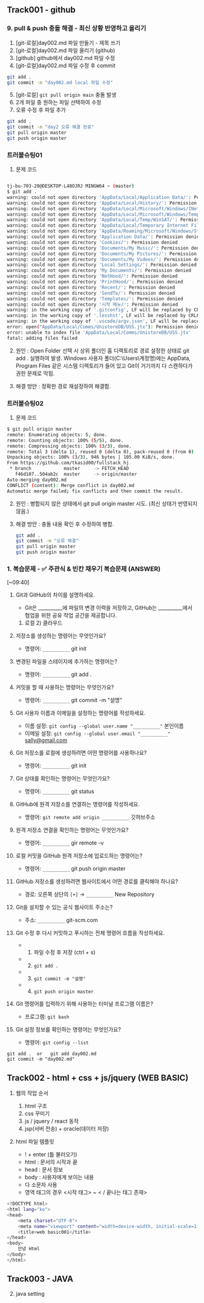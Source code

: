 ## Track001 -  github

### 9. pull & push 충돌 해결 - 최신 상황 반영하고 올리기
1. [git-로컬]day002.md 파일 만들기 - 제목 쓰기
2. [git-로컬]day002.md 파일 올리기 (github)
3. [github] github에서 day002.md 파일 수정
4. [git-로컬]day002.md 파일 수정 후 commit
```bash
git add .
git commit -m "day002.md local 파일 수정"
```
5. [git-로컬] `git pull origin main` 충돌 발생
6. 2개 파일 중 원하는 파일 선택하여 수정
7. 오류 수정 후 파일 추가
```bash
git add .
git commit -m "day2 오류 해결 완료"
git pull origin master
git push origin master
```

### 트러블슈팅01
1) 문제 코드
```bash

tj-bu-703-20@DESKTOP-L48OJRJ MINGW64 ~ (master)
$ git add .
warning: could not open directory 'AppData/Local/Application Data/': Permission denied
warning: could not open directory 'AppData/Local/History/': Permission denied
warning: could not open directory 'AppData/Local/Microsoft/Windows/INetCache/Content.IE5/': Permission denied
warning: could not open directory 'AppData/Local/Microsoft/Windows/Temporary Internet Files/': Permission denied
warning: could not open directory 'AppData/Local/Temp/WinSAT/': Permission denied
warning: could not open directory 'AppData/Local/Temporary Internet Files/': Permission denied
warning: could not open directory 'AppData/Roaming/Microsoft/Windows/Start Menu/프로그램/': Permission denied
warning: could not open directory 'Application Data/': Permission denied
warning: could not open directory 'Cookies/': Permission denied
warning: could not open directory 'Documents/My Music/': Permission denied
warning: could not open directory 'Documents/My Pictures/': Permission denied
warning: could not open directory 'Documents/My Videos/': Permission denied
warning: could not open directory 'Local Settings/': Permission denied
warning: could not open directory 'My Documents/': Permission denied
warning: could not open directory 'NetHood/': Permission denied
warning: could not open directory 'PrintHood/': Permission denied
warning: could not open directory 'Recent/': Permission denied
warning: could not open directory 'SendTo/': Permission denied
warning: could not open directory 'Templates/': Permission denied
warning: could not open directory '시작 메뉴/': Permission denied
warning: in the working copy of '.gitconfig', LF will be replaced by CRLF the next time Git touches it
warning: in the working copy of '.lesshst', LF will be replaced by CRLF the next time Git touches it
warning: in the working copy of '.vscode/argv.json', LF will be replaced by CRLF the next time Git touches it
error: open("AppData/Local/Comms/UnistoreDB/USS.jtx"): Permission denied
error: unable to index file 'AppData/Local/Comms/UnistoreDB/USS.jtx'
fatal: adding files failed
```
2) 원인 : Open Folder 선택 시 상위 폴더인 홈 디렉토리로 경로 설정한 상태로 git add . 실행하여 발생.
         Windows 사용자 폴더(C:\Users\계정명)에는 AppData, Program Files 같은 시스템 디렉토리가 들어 있고 
         Git이 거기까지 다 스캔하다가 권한 문제로 막힘.

3) 해결 방안 : 정확한 경로 재설정하여 해결함.


### 트러블슈팅02
1) 문제 코드
```bash
$ git pull origin master
remote: Enumerating objects: 5, done.
remote: Counting objects: 100% (5/5), done.
remote: Compressing objects: 100% (3/3), done.
remote: Total 3 (delta 1), reused 0 (delta 0), pack-reused 0 (from 0)
Unpacking objects: 100% (3/3), 946 bytes | 105.00 KiB/s, done.
From https://github.com/tkasid00/fullstack_hj
 * branch            master     -> FETCH_HEAD
   f46d107..504ab2c  master     -> origin/master
Auto-merging day002.md
CONFLICT (content): Merge conflict in day002.md
Automatic merge failed; fix conflicts and then commit the result.
```

2) 원인 : 병합되지 않은 상태에서 git pull origin master 시도.
         (최신 상태가 반영되지 않음.)

3) 해결 방안 : 충돌 내용 확인 후 수정하여 병합.
   ```bash
   git add .
   git commit -m "오류 해결"
   git pull origin master
   git push origin master
   ```


### 1. 복습문제 - ✅ 주관식 & 빈칸 채우기 복습문제 (ANSWER)
[~09:40]
1. Git과 GitHub의 차이를 설명하세요.  
   - Git은 __________에 파일의 변경 이력을 저장하고, 
     GitHub는 __________에서 협업을 위한 공유 작업 공간을 제공합니다.

   1) 로컬    2) 클라우드

2. 저장소를 생성하는 명령어는 무엇인가요?  
   - 명령어: `__________`
    git init 

3. 변경된 파일을 스테이지에 추가하는 명령어는?  
   - 명령어: `__________`
    git  add .

4. 커밋을 할 때 사용하는 명령어는 무엇인가요?  
   - 명령어: `__________`
   git  commit  -m  "설명"

5. Git 사용자 이름과 이메일을 설정하는 명령어를 작성하세요.  
   - 이름 설정: `git config --global user.name "__________"`  본인이름
   - 이메일 설정: `git config --global user.email "__________"` sally@gmail.com

6. Git 저장소를 로컬에 생성하려면 어떤 명령어를 사용하나요?  
   - 명령어: `__________`
   git init

7. Git 상태를 확인하는 명령어는 무엇인가요?  
   - 명령어: `__________`
   git status


8. GitHub에 원격 저장소를 연결하는 명령어를 작성하세요.  
   - 명령어: `git remote add origin __________`
                                   깃허브주소

9. 원격 저장소 연결을 확인하는 명령어는 무엇인가요?  
   - 명령어: `__________`
   gir remote  -v

10. 로컬 커밋을 GitHub 원격 저장소에 업로드하는 명령어는?  
    - 명령어: `__________`
   git push origin master

11. GitHub 저장소를 생성하려면 웹사이트에서 어떤 경로를 클릭해야 하나요?  
    - 경로: 오른쪽 상단의 `[+]` → `__________`
    New Repository

12. Git을 설치할 수 있는 공식 웹사이트 주소는?  
    - 주소: `__________`
    git-scm.com

13. Git 수정 후 다시 커밋하고 푸시하는 전체 명령어 흐름을 작성하세요.  
    - 1) 파일 수정 후 저장 (ctrl + s)  
    - 2) `git add .`  
    - 3) `git commit -m "설명"`    
    - 4) `git push origin master`

14. Git 명령어를 입력하기 위해 사용하는 터미널 프로그램 이름은?  
    - 프로그램: `git bash`

15. Git 설정 정보를 확인하는 명령어는 무엇인가요?  
    - 명령어: `git config --list`
 
```hint
git add .  or   git add day002.md
git commit -m "day002.md"
```


 
## Track002 - html + css + js/jquery (WEB BASIC) 

1. 웹의 작업 순서
   1) html 구조
   2) css 꾸미기
   3) js / jquery / react 동작
   4) jsp(서버 전송) + oracle(데이터 저장)

2. html 파일 템플릿
   - ! + enter (틀 불러오기)
   - html : 문서의 시작과 끝
   - head : 문서 정보
   - body : 사용자에게 보이는 내용
   - 다 소문자 사용
   - 영역 태그의 경우 <시작 태그> ~ < / 끝나는 태그 존재>

```bash
<!DOCTYPE html>
<html lang="ko">
<head>
    <meta charset="UTF-8">
    <meta name="viewport" content="width=device-width, initial-scale=1.0">
    <title>web basic001</title>
</head>
<body>
    안녕 Html
</body>
</html>
```

 
## Track003 - JAVA
2. java setting




